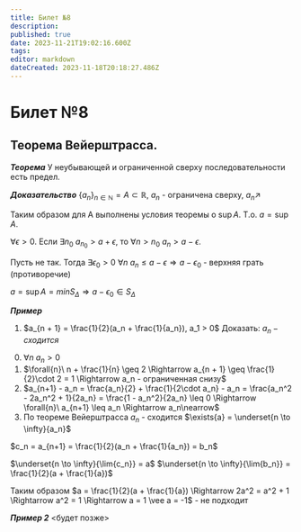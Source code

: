 ```yaml
---
title: Билет №8
description: 
published: true
date: 2023-11-21T19:02:16.600Z
tags: 
editor: markdown
dateCreated: 2023-11-18T20:18:27.486Z
---
```


# Билет №8

## Теорема Вейерштрасса.

***Теорема***
У неубывающей и ограниченной сверху последовательности есть предел.

***Доказательство***
$\{a_n\}_{n \in \mathbb{N}} = A \subset \mathbb{R}$, $a_n$ - ограничена сверху, $a_n \nearrow$

Таким образом для А выполнены условия теоремы о $\sup{A}$. Т.о. $a = \sup{A}$.

$\forall{\epsilon > 0}$. Если $\exists{n_0}\ a_{n_0} > a + \epsilon$, то $\forall{n > n_0}\ a_n > a - \epsilon$.

Пусть не так. Тогда $\exists{\epsilon_0 > 0}\ \forall{n}\ a_n \leq a - \epsilon \Rightarrow a - \epsilon_0$ - верхняя грать (противоречие)

$a = \sup{A} = min{S_\Delta} \Rightarrow a - \epsilon_0 \in S_\Delta$

***Пример***
1) $a_{n + 1} = \frac{1}{2}(a_n + \frac{1}{a_n}), a_1 > 0$
Доказать: $a_n - сходится$

0. $\forall{n}\ a_n > 0$
1. $\forall{n}\ n + \frac{1}{n} \geq 2 \Rightarrow a_{n + 1} \geq \frac{1}{2}\cdot 2 = 1 \Rightarrow a_n - ограниченная снизу$
2. $a_{n+1} - a_n = \frac{a_n}{2} + \frac{1}{2\cdot a_n} - a_n = \frac{a_n^2 - 2a_n^2 + 1}{2a_n} = \frac{1 - a_n^2}{2a_n} \leq 0 \Rightarrow \forall{n}\ a_{n+1} \leq a_n \Rightarrow a_n\nearrow$
3. По теореме Вейерштрасса $a_n$ - сходится 
$\exists{a} = \underset{n \to \infty}{a_n}$

$c_n = a_{n+1} = \frac{1}{2}(a_n + \frac{1}{a_n}) = b_n$

$\underset{n \to \infty}{\lim{c_n}} = a$
$\underset{n \to \infty}{\lim{b_n}} = \frac{1}{2}(a + \frac{1}{a})$

Таким образом $a = \frac{1}{2}(a + \frac{1}{a}) \Rightarrow 2a^2 = a^2 + 1 \Rightarrow a^2 = 1 \Rightarrow a = 1 \vee a = -1$ - не подходит

***Пример 2***
<будет позже>
